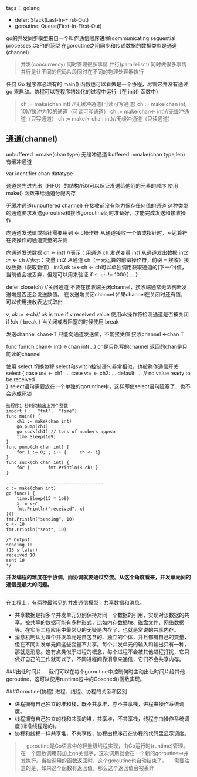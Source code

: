 tags： golang

- defer: Stack(Last-In-First-Out)
- goroutine: Queue(First-In-First-Out)

go的并发同步模型来自一个叫作通信顺序进程(communicating sequential processes,CSP)的范型
在goroutine之间同步和传递数据的数据类型是通道(channel)


>并发(concurrency)	同时管理很多事情
>并行(parallelism)	同时做很多事情
>并行是让不同的代码片段同时在不同的物理处理器执行


任何 Go 程序都必须有的 main() 函数也可以看做是一个协程，尽管它并没有通过 go 来启动。协程可以在程序初始化的过程中运行（在 init() 函数中）


>ch := make(chan int) //无缓冲通道(可读可写通道)
>ch := make(chan int, 10)//缓冲为10的通道（可读可写通道）
>ch := make(chan<- int)//无缓冲通道（只写通道）
>ch := make(<-chan int)//无缓冲通道（只读通道）


## 通道(channel)
unbuffered :=make(chan type)	无缓冲通道
buffered :=make(chan type,len)	有缓冲通道

var identifier chan datatype

通道是先进先出（FIFO）的结构所以可以保证发送给他们的元素的顺序
使用 make() 函数来给通道分配内存

无缓冲通道(unbuffered channel)
在接收前没有能力保存任何值的通道
这种类型的通道要求发送goroutine和接收goroutine同时准备好，才能完成发送和接收操作


向通道发送值或指针需要用到 <- c操作符
从通道接收一个值或指针时，<-运算符在要操作的通道变量的左侧

向通道发送数据
ch <- int1     //表示：用通道 ch 发送变量 int1
从通道发出数据
int2 := <- ch   //表示：变量 int2 从通道 ch（一元运算的前缀操作符，前缀 = 接收）接收数据（获取新值）
int3,ok :=<-ch
<- ch可以单独调用获取通道的(下一个)值，当前值会被丢弃，但是可以用来验证
if <- ch != 1000{   ...  }

defer close(ch)    //关闭通道
不要在接收端关闭channel，接收端通常无法判断发送端是否还会发送数值。
在发送端关闭channel
如果channel在关闭时还有值，可以使用接收表达式取出

v, ok := <-ch// ok is true if v received value   使用ok操作符检测通道是否被关闭
if !ok {  break  }
当关闭或者阻塞的时候使用 break


发送channel
chan<-T   只能向通道发送值，不能接受值
接收channel
<-chan T

func fun(ch chan<- int) <-chan int{...}
ch是只能写的channel
返回的chan是只能读的channel


使用 select 切换协程
select和switch控制语句非常相似，也被称作通信开关
select {
case u:= <- ch1:        ...
case v:= <- ch2:        ...
default:  	...	// no value ready to be received  
}
select语句需要放在一个单独的goruntine中，这样即使select语句阻塞了，也不会造成死锁





```
给程序1 秒时间输出上万个整数
import (	"fmt",	"time")
func main() {
	ch1 := make(chan int)
	go pump(ch1)
	go suck(ch1) // tons of numbers appear
	time.Sleep(1e9)
}
func pump(ch chan int) {
	for i := 0; ; i++ {		ch <- i}
}
func suck(ch chan int) {
	for {		fmt.Println(<-ch) }
}

-------------------------------------
c := make(chan int)
go func() {
	time.Sleep(15 * 1e9)
	x := <-c
	fmt.Println("received", x)
}()
fmt.Println("sending", 10)
c <- 10
fmt.Println("sent", 10)

/* Output:
sending 10
(15 s later):
received 10
sent 10
*/
```


**并发编程的难度在于协调，而协调就要通过交流。从这个角度看来，并发单元间的通信是最大的问题。**

----------
在工程上，有两种最常见的并发通信模型：共享数据和消息。

 - 共享数据是指多个并发单元分别保持对同一个数据的引用，实现对该数据的共享。被共享的数据可能有多种形式，比如内存数据块、磁盘文件、网络数据等。在实际工程应用中最常见的无疑是内存了，也就是常说的共享内存。
 - 消息机制认为每个并发单元是自包含的、独立的个体，并且都有自己的变量，但在不同并发单元间这些变量不共享。每个并发单元的输入和输出只有一种，那就是消息。这有点类似于进程的概念，每个进程不会被其他进程打扰，它只做好自己的工作就可以了。不同进程间靠消息来通信，它们不会共享内存。

###出让时间片
&nbsp;&nbsp;&nbsp;&nbsp;我们可以在每个goroutine中控制何时主动出让时间片给其他goroutine，这可以使用runtime包中的Gosched()函数实现。

###Goroutine(协程)
进程、线程、协程的关系和区别

 - 进程拥有自己独立的堆和栈，既不共享堆，亦不共享栈，进程由操作系统调度。
 - 线程拥有自己独立的栈和共享的堆，共享堆，不共享栈，线程亦由操作系统调度(标准线程是的)。
 - 协程和线程一样共享堆，不共享栈，协程由程序员在协程的代码里显示调度。

>&nbsp;&nbsp;&nbsp;&nbsp;goroutine是Go语言中的轻量级线程实现，由Go运行时(runtime)管理。在一个函数调用前加上go关键字，这次调用就会在一个新的goroutine中并发执行。当被调用的函数返回时，这个goroutine也自动结束了。
&nbsp;&nbsp;&nbsp;&nbsp;需要注意的是，如果这个函数有返回值，那么这个返回值会被丢弃


  [1]: https://upload.wikimedia.org/wikipedia/commons/2/25/Insertion_sort_animation.gif
